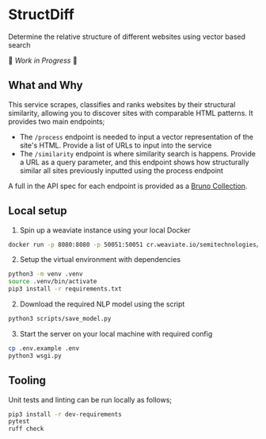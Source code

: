 # StructDiff

Determine the relative structure of different websites using vector based search

:construction: _Work in Progress_ :construction:

## What and Why

This service scrapes, classifies and ranks websites by their structural similarity, allowing you to discover sites with comparable HTML patterns. It provides two main endpoints;

- The `/process` endpoint is needed to input a vector representation of the site's HTML. Provide a list of URLs to input into the service
- The `/similarity` endpoint is where similarity search is happens. Provide a URL as a query parameter, and this endpoint shows how structurally similar all sites previously inputted using the process endpoint

A full in the API spec for each endpoint is provided as a [Bruno Collection](./docs/bruno).

## Local setup

1. Spin up a weaviate instance using your local Docker

```bash
docker run -p 8080:8080 -p 50051:50051 cr.weaviate.io/semitechnologies/weaviate:1.29.2
```

2. Setup the virtual environment with dependencies

```bash
python3 -m venv .venv
source .venv/bin/activate
pip3 install -r requirements.txt
```

2. Download the required NLP model using the script

```bash
python3 scripts/save_model.py
```

3. Start the server on your local machine with required config

```bash
cp .env.example .env
python3 wsgi.py
```

## Tooling

Unit tests and linting can be run locally as follows;

```bash
pip3 install -r dev-requirements
pytest
ruff check
```
